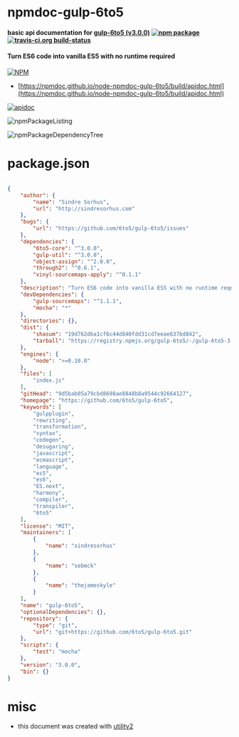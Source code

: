 # npmdoc-gulp-6to5

#### basic api documentation for  [gulp-6to5 (v3.0.0)](https://github.com/6to5/gulp-6to5)  [![npm package](https://img.shields.io/npm/v/npmdoc-gulp-6to5.svg?style=flat-square)](https://www.npmjs.org/package/npmdoc-gulp-6to5) [![travis-ci.org build-status](https://api.travis-ci.org/npmdoc/node-npmdoc-gulp-6to5.svg)](https://travis-ci.org/npmdoc/node-npmdoc-gulp-6to5)

#### Turn ES6 code into vanilla ES5 with no runtime required

[![NPM](https://nodei.co/npm/gulp-6to5.png?downloads=true&downloadRank=true&stars=true)](https://www.npmjs.com/package/gulp-6to5)

- [https://npmdoc.github.io/node-npmdoc-gulp-6to5/build/apidoc.html](https://npmdoc.github.io/node-npmdoc-gulp-6to5/build/apidoc.html)

[![apidoc](https://npmdoc.github.io/node-npmdoc-gulp-6to5/build/screenCapture.buildCi.browser.%252Ftmp%252Fbuild%252Fapidoc.html.png)](https://npmdoc.github.io/node-npmdoc-gulp-6to5/build/apidoc.html)

![npmPackageListing](https://npmdoc.github.io/node-npmdoc-gulp-6to5/build/screenCapture.npmPackageListing.svg)

![npmPackageDependencyTree](https://npmdoc.github.io/node-npmdoc-gulp-6to5/build/screenCapture.npmPackageDependencyTree.svg)



# package.json

```json

{
    "author": {
        "name": "Sindre Sorhus",
        "url": "http://sindresorhus.com"
    },
    "bugs": {
        "url": "https://github.com/6to5/gulp-6to5/issues"
    },
    "dependencies": {
        "6to5-core": "^3.0.0",
        "gulp-util": "^3.0.0",
        "object-assign": "^2.0.0",
        "through2": "^0.6.1",
        "vinyl-sourcemaps-apply": "^0.1.1"
    },
    "description": "Turn ES6 code into vanilla ES5 with no runtime required",
    "devDependencies": {
        "gulp-sourcemaps": "^1.1.1",
        "mocha": "*"
    },
    "directories": {},
    "dist": {
        "shasum": "19d762dba1cf6c44d840fdd31cd7eeae637bd842",
        "tarball": "https://registry.npmjs.org/gulp-6to5/-/gulp-6to5-3.0.0.tgz"
    },
    "engines": {
        "node": ">=0.10.0"
    },
    "files": [
        "index.js"
    ],
    "gitHead": "9d5bab05a79cbd8698ae8848b8a9544c92664127",
    "homepage": "https://github.com/6to5/gulp-6to5",
    "keywords": [
        "gulpplugin",
        "rewriting",
        "transformation",
        "syntax",
        "codegen",
        "desugaring",
        "javascript",
        "ecmascript",
        "language",
        "es5",
        "es6",
        "ES.next",
        "harmony",
        "compiler",
        "transpiler",
        "6to5"
    ],
    "license": "MIT",
    "maintainers": [
        {
            "name": "sindresorhus"
        },
        {
            "name": "sebmck"
        },
        {
            "name": "thejameskyle"
        }
    ],
    "name": "gulp-6to5",
    "optionalDependencies": {},
    "repository": {
        "type": "git",
        "url": "git+https://github.com/6to5/gulp-6to5.git"
    },
    "scripts": {
        "test": "mocha"
    },
    "version": "3.0.0",
    "bin": {}
}
```



# misc
- this document was created with [utility2](https://github.com/kaizhu256/node-utility2)
